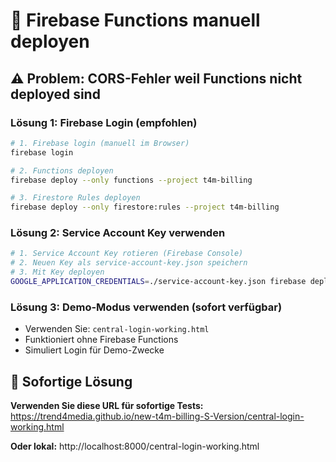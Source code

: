 # 🚀 Firebase Functions manuell deployen

## ⚠️ Problem: CORS-Fehler weil Functions nicht deployed sind

### Lösung 1: Firebase Login (empfohlen)
```bash
# 1. Firebase login (manuell im Browser)
firebase login

# 2. Functions deployen
firebase deploy --only functions --project t4m-billing

# 3. Firestore Rules deployen
firebase deploy --only firestore:rules --project t4m-billing
```

### Lösung 2: Service Account Key verwenden
```bash
# 1. Service Account Key rotieren (Firebase Console)
# 2. Neuen Key als service-account-key.json speichern
# 3. Mit Key deployen
GOOGLE_APPLICATION_CREDENTIALS=./service-account-key.json firebase deploy --only functions --project t4m-billing
```

### Lösung 3: Demo-Modus verwenden (sofort verfügbar)
- Verwenden Sie: `central-login-working.html`
- Funktioniert ohne Firebase Functions
- Simuliert Login für Demo-Zwecke

## 🎯 Sofortige Lösung

**Verwenden Sie diese URL für sofortige Tests:**
https://trend4media.github.io/new-t4m-billing-S-Version/central-login-working.html

**Oder lokal:**
http://localhost:8000/central-login-working.html
